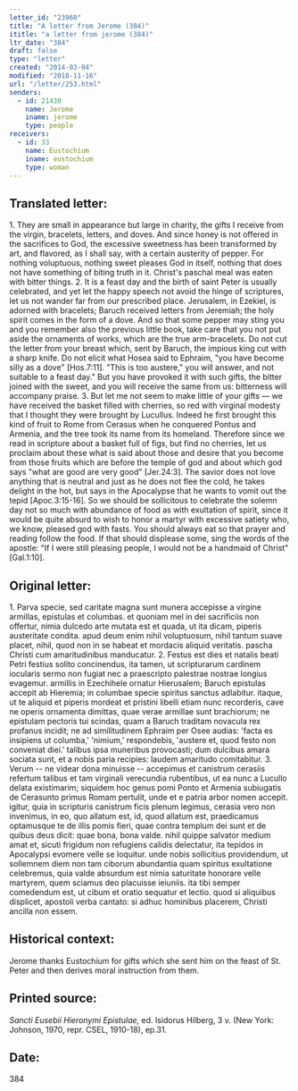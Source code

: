 ```yaml
---
letter_id: "23960"
title: "A letter from Jerome (384)"
ititle: "a letter from jerome (384)"
ltr_date: "384"
draft: false
type: "letter"
created: "2014-03-04"
modified: "2018-11-16"
url: "/letter/253.html"
senders:
  - id: 21430
    name: Jerome
    iname: jerome
    type: people
receivers:
  - id: 33
    name: Eustochium
    iname: eustochium
    type: woman
---
```

<h2> Translated letter:</h2>1.  They are small in appearance but large in charity, the gifts I receive from the virgin, bracelets, letters, and doves.  And since honey is not offered in the sacrifices to God, the excessive sweetness has been transformed by art, and flavored, as I shall say, with a certain austerity of pepper.  For nothing voluptuous, nothing sweet pleases God in itself, nothing that does not have something of biting truth in it.  Christ's paschal meal was eaten with bitter things.
2.  It is a feast day and the birth of saint Peter is usually celebrated, and yet let the happy speech not avoid the hinge of scriptures, let us not wander far from our prescribed place.  Jerusalem, in Ezekiel, is adorned with bracelets; Baruch received letters from Jeremiah; the holy spirit comes in the form of a dove.  And so that some pepper may sting you and you remember also the previous little book, take care that you not put aside the ornaments of works, which are the true arm-bracelets.  Do not cut the letter from your breast which, sent by Baruch, the impious king cut with a sharp knife.  Do not elicit what Hosea said to Ephraim, "you have become silly as a dove" [Hos.7:11].  "This is too austere," you will answer, and not suitable to a feast day."  But you have provoked it with such gifts, the bitter joined with the sweet, and you will receive the same from us:  bitterness will accompany praise.
3.  But let me not seem to make little of your gifts — we have received the basket filled with cherries, so red with virginal modesty that I thought they were brought by Lucullus.  Indeed he first brought this kind of fruit to Rome from Cerasus when he conquered Pontus and Armenia, and the tree took its name from its homeland.  Therefore since we read in scripture about a basket full of figs, but find no cherries, let us proclaim about these what is said about those and desire that you become from those fruits which are before the temple of god and about which god says "what are good are very good" [Jer.24:3].  The savior does not love anything that is neutral and just as he does not flee the cold, he takes delight in the hot, but says in the Apocalypse that he wants to vomit out the tepid [Apoc.3:15-16].  So we should be sollicitous to celebrate the solemn day not so much with abundance of food as with exultation of spirit, since it would be quite absurd to wish to honor a martyr with excessive satiety who, we know, pleased god with fasts.  You should always eat so that prayer and reading follow the food.  If that should displease some, sing the words of the apostle:  "If I were still pleasing people, I would not be a handmaid of Christ" [Gal.1:10].
<h2 class="mt-4"> Original letter:</h2>1.  Parva specie, sed caritate magna sunt munera accepisse a virgine armillas, epistulas et columbas. et quoniam mel in dei sacrificiis non offertur, nimia dulcedo arte mutata est et quada, ut ita dicam, piperis austeritate condita. apud deum enim nihil voluptuosum, nihil tantum suave placet, nihil, quod non in se habeat et mordacis aliquid veritatis. pascha Christi cum amaritudinibus manducatur.
2. Festus est dies et natalis beati Petri festius solito concinendus, ita tamen, ut scripturarum cardinem iocularis sermo non fugiat nec a praescripto palestrae nostrae longius evagemur. armillis in Ezechihele ornatur Hierusalem; Baruch epistulas accepit ab Hieremia; in columbae specie spiritus sanctus adlabitur. itaque, ut te aliquid et piperis mordeat et pristini libelli etiam nunc recorderis, cave ne operis ornamenta dimittas, quae verae armillae sunt brachiorum; ne epistulam pectoris tui scindas, quam a Baruch traditam novacula rex profanus incidit; ne ad similitudinem Ephraim per Osee audias: 'facta es insipiens ut columba,' 'nimium,' respondebis, 'austere et, quod festo non conveniat diei.' talibus ipsa muneribus provocasti; dum dulcibus amara sociata sunt, et a nobis paria recipies:  laudem amaritudo comitabitur.
3.  Verum -- ne videar dona minuisse -- accepimus et canistrum cerasiis refertum talibus et tam virginali verecundia rubentibus, ut ea nunc a Lucullo delata existimarim; siquidem hoc genus pomi Ponto et Armenia subiugatis de Cerasunto primus Romam pertulit, unde et e patria arbor nomen accepit. igitur, quia in scripturis canistrum ficis plenum legimus, cerasia vero non invenimus, in eo, quo allatum est, id, quod allatum est, praedicamus optamusque te de illis pomis fieri, quae contra templum dei sunt et de quibus deus dicit:  quae bona, bona valde. nihil quippe salvator medium amat et, sicuti frigidum non refugiens calidis delectatur, ita tepidos in Apocalypsi evomere velle se loquitur. unde nobis sollicitius providendum, ut sollemnem diem non tam ciborum abundantia quam spiritus exultatione celebremus, quia valde absurdum est nimia saturitate honorare velle martyrem, quem sciamus deo placuisse ieiuniis. ita tibi semper comedendum est, ut cibum et oratio sequatur et lectio. quod si aliquibus displicet, apostoli verba cantato:  si adhuc hominibus placerem, Christi ancilla non essem.
<h2 class="mt-4"> Historical context:</h2>Jerome thanks Eustochium for gifts which she sent him on the feast of St. Peter and then derives moral instruction from them.
<h2 class="mt-4"> Printed source:</h2><p><em>Sancti Eusebii Hieronymi Epistulae,</em> ed. Isidorus Hilberg, 3 v. (New York: Johnson, 1970, repr. CSEL, 1910-18), ep.31.</p><h2 class="mt-4"> Date:</h2>384